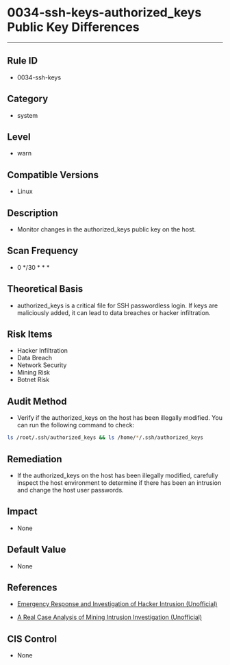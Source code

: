 # 0034-ssh-keys-authorized_keys Public Key Differences
---

## Rule ID

- 0034-ssh-keys


## Category

- system


## Level

- warn


## Compatible Versions

- Linux


## Description

- Monitor changes in the authorized_keys public key on the host.


## Scan Frequency

- 0 */30 * * *


## Theoretical Basis

- authorized_keys is a critical file for SSH passwordless login. If keys are maliciously added, it can lead to data breaches or hacker infiltration.


## Risk Items

- Hacker Infiltration
- Data Breach
- Network Security
- Mining Risk
- Botnet Risk


## Audit Method

- Verify if the authorized_keys on the host has been illegally modified. You can run the following command to check:

```bash
ls /root/.ssh/authorized_keys && ls /home/*/.ssh/authorized_keys
```


## Remediation

- If the authorized_keys on the host has been illegally modified, carefully inspect the host environment to determine if there has been an intrusion and change the host user passwords.


## Impact

- None


## Default Value

- None


## References

- [Emergency Response and Investigation of Hacker Intrusion (Unofficial)](https://www.sohu.com/a/236820450_99899618)

- [A Real Case Analysis of Mining Intrusion Investigation (Unofficial)](https://www.cnblogs.com/zsl-find/articles/11688640.html)


## CIS Control

- None